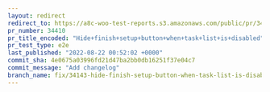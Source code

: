 ```yaml
---
layout: redirect
redirect_to: https://a8c-woo-test-reports.s3.amazonaws.com/public/pr/34410/e2e/index.html
pr_number: 34410
pr_title_encoded: "Hide+finish+setup+button+when+task+list+is+disabled"
pr_test_type: e2e
last_published: "2022-08-22 00:52:02 +0000"
commit_sha: 4e0675a03996fd21d47ba2bb0db16251f37e04c7
commit_message: "Add changelog"
branch_name: fix/34143-hide-finish-setup-button-when-task-list-is-disabled
---
```

